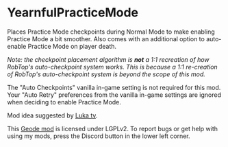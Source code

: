 # YearnfulPracticeMode
Places <cj>Practice Mode</c> <c-00FF00>checkpoints</c> during <cg>Normal Mode</c> to make <c-00ff00>enabling</c> <cj>Practice Mode</c> a bit smoother. Also comes with an additional option to <c-00ff00>auto-enable</c> <cj>Practice Mode</c> on player death.

*<cy>Note: the checkpoint placement algorithm is* **_not_** *a 1:1 recreation of how RobTop's auto-checkpoint system works. This is because a 1:1 re-creation of RobTop's auto-checkpoint system is beyond the scope of this mod.</c>*

<cy>The "Auto Checkpoints" vanilla in-game setting is not required for this mod. Your "Auto Retry" preferences from the vanilla in-game settings are ignored when deciding to enable Practice Mode.</c>

Mod idea suggested by [Luka tv](<https://lukatv.lol>).

This [Geode mod](https://geode-sdk.org) is licensed under LGPLv2. To report bugs or get help with using my mods, press the Discord button in the lower left corner.
